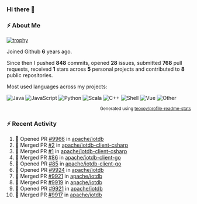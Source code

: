 ### Hi there 👋

### :zap: About Me

[![trophy](https://github-profile-trophy.vercel.app/?username=HTHou&theme=onedark)](https://github.com/ryo-ma/github-profile-trophy)
   
Joined Github **6** years ago.

Since then I pushed **848** commits, opened **28** issues, submitted **768** pull requests, received **1** stars across **5** personal projects and contributed to **8** public repositories.

Most used languages across my projects:

![Java](https://img.shields.io/static/v1?style=flat-square&label=%E2%A0%80&color=555&labelColor=%23b07219&message=Java%EF%B8%B194.4%25)
![JavaScript](https://img.shields.io/static/v1?style=flat-square&label=%E2%A0%80&color=555&labelColor=%23f1e05a&message=JavaScript%EF%B8%B11.4%25)
![Python](https://img.shields.io/static/v1?style=flat-square&label=%E2%A0%80&color=555&labelColor=%233572A5&message=Python%EF%B8%B10.7%25)
![Scala](https://img.shields.io/static/v1?style=flat-square&label=%E2%A0%80&color=555&labelColor=%23c22d40&message=Scala%EF%B8%B10.6%25)
![C++](https://img.shields.io/static/v1?style=flat-square&label=%E2%A0%80&color=555&labelColor=%23f34b7d&message=C%2B%2B%EF%B8%B10.6%25)
![Shell](https://img.shields.io/static/v1?style=flat-square&label=%E2%A0%80&color=555&labelColor=%2389e051&message=Shell%EF%B8%B10.4%25)
![Vue](https://img.shields.io/static/v1?style=flat-square&label=%E2%A0%80&color=555&labelColor=%2341b883&message=Vue%EF%B8%B10.3%25)
![Other](https://img.shields.io/static/v1?style=flat-square&label=%E2%A0%80&color=555&labelColor=%23ededed&message=Other%EF%B8%B11.2%25)

<p align="right"><sub>Generated using <a href="https://github.com/marketplace/actions/profile-readme-stats">teoxoy/profile-readme-stats</a></sub></p>


<!--![](https://github.com/HTHou/HTHou/blob/output/github-contribution-grid-snake.svg)-->

<!--![Haonan Hou's github stats](https://github-readme-stats.vercel.app/api?username=HTHou&count_private=true&show_icons=true&theme=onedark)-->

<!--![Haonan Hou's wakatime stats](https://github-readme-stats.vercel.app/api/wakatime?username=HTHou&layout=compact&theme=onedark)-->

<!--![Top Langs](https://github-readme-stats.vercel.app/api/top-langs/?username=HTHou&theme=onedark&layout=compact)-->

### :zap: Recent Activity
<!--START_SECTION:activity-->
1. 💪 Opened PR [#9966](https://github.com/apache/iotdb/pull/9966) in [apache/iotdb](https://github.com/apache/iotdb)
2. 🎉 Merged PR [#2](https://github.com/apache/iotdb-client-csharp/pull/2) in [apache/iotdb-client-csharp](https://github.com/apache/iotdb-client-csharp)
3. 🎉 Merged PR [#1](https://github.com/apache/iotdb-client-csharp/pull/1) in [apache/iotdb-client-csharp](https://github.com/apache/iotdb-client-csharp)
4. 🎉 Merged PR [#86](https://github.com/apache/iotdb-client-go/pull/86) in [apache/iotdb-client-go](https://github.com/apache/iotdb-client-go)
5. 💪 Opened PR [#85](https://github.com/apache/iotdb-client-go/pull/85) in [apache/iotdb-client-go](https://github.com/apache/iotdb-client-go)
6. 💪 Opened PR [#9924](https://github.com/apache/iotdb/pull/9924) in [apache/iotdb](https://github.com/apache/iotdb)
7. 🎉 Merged PR [#9921](https://github.com/apache/iotdb/pull/9921) in [apache/iotdb](https://github.com/apache/iotdb)
8. 🎉 Merged PR [#9919](https://github.com/apache/iotdb/pull/9919) in [apache/iotdb](https://github.com/apache/iotdb)
9. 💪 Opened PR [#9921](https://github.com/apache/iotdb/pull/9921) in [apache/iotdb](https://github.com/apache/iotdb)
10. 🎉 Merged PR [#9917](https://github.com/apache/iotdb/pull/9917) in [apache/iotdb](https://github.com/apache/iotdb)
<!--END_SECTION:activity-->

<!--
**HTHou/HTHou** is a ✨ _special_ ✨ repository because its `README.md` (this file) appears on your GitHub profile.

Here are some ideas to get you started:

- 🔭 I’m currently working on ...
- 🌱 I’m currently learning ...
- 👯 I’m looking to collaborate on ...
- 🤔 I’m looking for help with ...
- 💬 Ask me about ...
- 📫 How to reach me: ...
- 😄 Pronouns: ...
- ⚡ Fun fact: ...
-->
